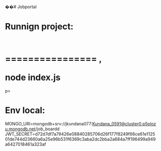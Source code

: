 ��#   J o b p o r t a l 


<h1>Runnign project:<h1/>
<br/>
================
,<p></p>node index.js</h1>p>

<br/>

Env local:
================
MONGO_URI=mongodb+srv://jkundana077:Kundana_0591@cluster0.p5plozu.mongodb.net/job_boardd
JWT_SECRET=d72d7df7a79426e08840285706d26f177f8249f66ce61e112501de744d23660a6a25e96b531f6369c3aba2dc2bba2a684a7ff196499a949a6427018461a323af
